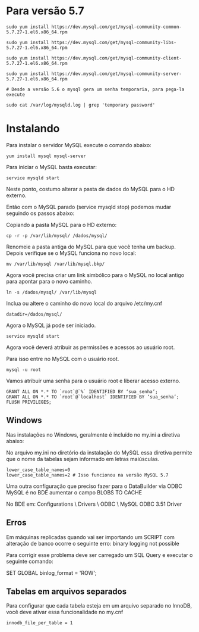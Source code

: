 # Para versão 5.7

    sudo yum install https://dev.mysql.com/get/mysql-community-common-5.7.27-1.el6.x86_64.rpm
    
    sudo yum install https://dev.mysql.com/get/mysql-community-libs-5.7.27-1.el6.x86_64.rpm
    
    sudo yum install https://dev.mysql.com/get/mysql-community-client-5.7.27-1.el6.x86_64.rpm
    
    sudo yum install https://dev.mysql.com/get/mysql-community-server-5.7.27-1.el6.x86_64.rpm
    
    # Desde a versão 5.6 o mysql gera um senha temporaria, para pega-la execute
    
    sudo cat /var/log/mysqld.log | grep 'temporary password'

# Instalando

Para instalar o servidor MySQL execute o comando abaixo:

    yum install mysql mysql-server

Para iniciar o MySQL basta executar:

    service mysqld start

Neste ponto, costumo alterar a pasta de dados do MySQL para o HD externo.

Então com o MySQL parado (service mysqld stop) podemos mudar seguindo os passos abaixo:


Copiando a pasta MySQL para o HD externo:

    cp -r -p /var/lib/mysql/ /dados/mysql/

Renomeie a pasta antiga do MySQL para que você tenha um backup. Depois verifique se o MySQL funciona no novo local:

    mv /var/lib/mysql /var/lib/mysql.bkp/

Agora você precisa criar um link simbólico para o MySQL no local antigo para apontar para o novo caminho.

    ln -s /dados/mysql/ /var/lib/mysql

Inclua ou altere o caminho do novo local do arquivo /etc/my.cnf

    datadir=/dados/mysql/

Agora o MySQL já pode ser iniciado.

    service mysqld start

Agora você deverá atribuir as permissões e acessos ao usuário root.

Para isso entre no MySQL com o usuário root.

    mysql -u root

Vamos atribuir uma senha para o usuário root e liberar acesso externo.

    GRANT ALL ON *.* TO `root`@`%` IDENTIFIED BY ‘sua_senha’;
    GRANT ALL ON *.* TO `root`@`localhost` IDENTIFIED BY ‘sua_senha’;
    FLUSH PRIVILEGES;

## Windows

Nas instalações no Windows, geralmente é incluído no my.ini a diretiva abaixo:

No arquivo my.ini no diretório da instalação do MySQL essa diretiva permite que o nome da tabelas sejam informado em letras maiúsculas.

    lower_case_table_names=0
    lower_case_table_names=2 # Isso funcionou na versão MySQL 5.7

Uma outra configuração que preciso fazer para o DataBuilder via ODBC MySQL é no BDE aumentar o campo BLOBS TO CACHE

No BDE em: Configurations \ Drivers \ ODBC \ MySQL ODBC 3.51 Driver

## Erros

Em máquinas replicadas quando vai ser importando um SCRIPT com alteração de banco ocorre o seguinte erro: binary logging not possible

Para corrigir esse problema deve ser carregado um SQL Query e executar o seguinte comando:

SET GLOBAL binlog_format = 'ROW';

## Tabelas em arquivos separados

Para configurar que cada tabela esteja em um arquivo separado no InnoDB, você deve ativar essa funcionalidade no my.cnf

    innodb_file_per_table = 1
    
    
